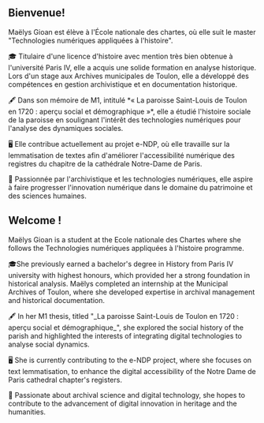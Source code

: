    <h2>Bienvenue!</h2>
      <p>Maëlys Gioan est élève à l'École nationale des chartes, où elle suit le master "Technologies numériques appliquées à l'histoire".</p>
      <p>🎓 Titulaire d'une licence d'histoire avec mention très bien obtenue à l'université Paris IV, elle a acquis une solide formation en analyse historique. Lors d'un stage aux Archives municipales de Toulon, elle a développé des compétences en gestion archivistique et en documentation historique.</p>
      <p>🖋️ Dans son mémoire de M1, intitulé *« La paroisse Saint-Louis de Toulon en 1720 : aperçu social et démographique »*, elle a étudié l'histoire sociale de la paroisse en soulignant l'intérêt des technologies numériques pour l'analyse des dynamiques sociales.</p>
      <p>🖥️ Elle contribue actuellement au projet e-NDP, où elle travaille sur la lemmatisation de textes afin d'améliorer l'accessibilité numérique des registres du chapitre de la cathédrale Notre-Dame de Paris.</p>
      <p>💫 Passionnée par l'archivistique et les technologies numériques, elle aspire à faire progresser l'innovation numérique dans le domaine du patrimoine et des sciences humaines.</p>
    </div>
    <div class="tab2">
      <h2>Welcome !</h2>
      <p>Maëlys Gioan is a student at the Ecole nationale des Chartes where she follows the Technologies numériques appliquées à l'histoire programme.</p>
      <p>🎓She previously earned a bachelor's degree in History from Paris IV university with highest honours, which provided her a strong foundation in historical analysis. Maëlys completed an internship at the Municipal Archives of Toulon, where she developed expertise in archival management and historical documentation.</p>
      <p>🖋️ In her M1 thesis, titled "_La paroisse Saint-Louis de Toulon en 1720 : aperçu social et démographique_", she explored the social history of the parish and highlighted the interests of integrating digital technologies to analyse social dynamics.</p>
      <p>🖥️ She is currently contributing to the e-NDP project, where she focuses on text lemmatisation, to enhance the digital accessibility of the Notre Dame de Paris cathedral chapter's registers.</p>
      <p>💫 Passionate about archival science and digital technology, she hopes to contribute to the advancement of digital innovation in heritage and the humanities.</p>
